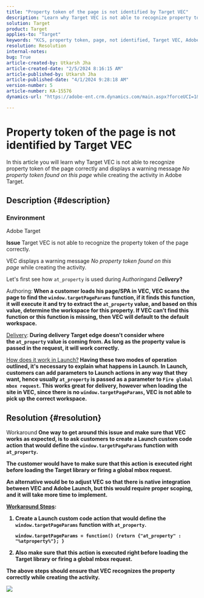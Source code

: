 ```yaml
---
title: "Property token of the page is not identified by Target VEC"
description: "Learn why Target VEC is not able to recognize property token of the page correctly in Adobe Target."
solution: Target
product: Target
applies-to: "Target"
keywords: "KCS, property token, page, not identified, Target VEC, Adobe Target, at_property, window.targetPageParams function"
resolution: Resolution
internal-notes: 
bug: True
article-created-by: Utkarsh Jha
article-created-date: "2/5/2024 8:16:15 AM"
article-published-by: Utkarsh Jha
article-published-date: "4/1/2024 9:28:18 AM"
version-number: 5
article-number: KA-15576
dynamics-url: "https://adobe-ent.crm.dynamics.com/main.aspx?forceUCI=1&pagetype=entityrecord&etn=knowledgearticle&id=793c2ad0-fec3-ee11-9079-6045bd006a22"

---
```

# Property token of the page is not identified by Target VEC


In this article you will learn why Target VEC is not able to recognize property token of the page correctly and displays a warning message *No property token found on this page* while creating the activity in Adobe Target.

## Description {#description}


### <b>Environment</b>
Adobe Target

<b>Issue</b>
Target VEC is not able to recognize the property token of the page correctly.

VEC displays a warning message *No property token found on this page* while creating the activity.

Let's first see how `at_property` is used during A*uthoring*and *D<b>elivery*?

</b>Authoring:<b>
When a customer loads his page/SPA in VEC, VEC scans the page to find the `window.targetPageParams` function, if it finds this function, it will execute it and try to extract the `at_property` value, and based on this value, determine the workspace for this property. If VEC can't find this function or this function is missing, then VEC will default to the default workspace.

</b><u>Delivery</u>:<b>
During delivery Target edge doesn't consider where the `at_property` value is coming from. As long as the property value is passed in the request, it will work correctly.

</b><u>How does it work in Launch?</u><b>
Having these two modes of operation outlined, it's necessary to explain what happens in Launch.
In Launch, customers can add parameters to Launch actions in any way that they want, hence usually `at_property` is passed as a parameter to `Fire global mbox request`.
This works great for delivery, however when loading the site in VEC, since there is no `window.targetPageParams`, VEC is not able to pick up the correct workspace.


## Resolution {#resolution}


</b>Workaround<b>
One way to get around this issue and make sure that VEC works as expected, is to ask customers to create a Launch custom code action that would define the `window.targetPageParams` function with `at_property`.

The customer would have to make sure that this action is executed right before loading the Target library or firing a global mbox request.

An alternative would be to adjust VEC so that there is native integration between VEC and Adobe Launch, but this would require proper scoping, and it will take more time to implement.

<u>Workaround Steps</u>:

1. Create a Launch custom code action that would define the `window.targetPageParams` function with `at_property`.<br>

    ```
    window.targetPageParams = function() {return {"at_property" : "%atproperty%"}; }
    ```


2. Also make sure that this action is executed right before loading the Target library or firing a global mbox request.


The above steps should ensure that VEC recognizes the property correctly while creating the activity.

![](http://omniture.custhelp.com/ci/inlineImage/get/3018176/a5a902ecd7ac849bb5bf0fa7e22e14e7)
